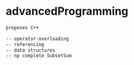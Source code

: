 # advancedProgramming
```bash
proposes C++

-- operator-overloading
-- referencing
-- data structures 
-- np complete SubsetSum
```
